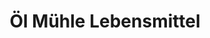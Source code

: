 ---
title: "Öl Mühle Lebensmittel"
url: /klagenfurt-am-woerthersee/oel-muehle-lebensmittel/
shop: Supermarkt
---